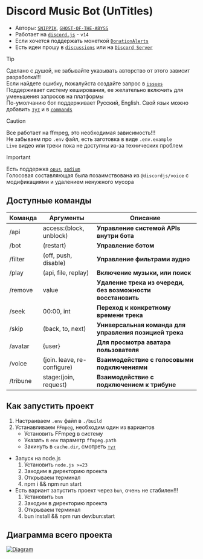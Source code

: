# Discord Music Bot (UnTitles)
- Авторы: [`SNIPPIK`](https://github.com/SNIPPIK), [`GHOST-OF-THE-ABYSS`](https://github.com/GHOST-OF-THE-ABYSS)
- Работает на [`discord.js`](https://discord.js.org) - `v14`
- Если хочется поддержать монеткой [`DonationAlerts`](https://www.donationalerts.com/r/snippik)
- Есть идеи прошу в [`discussions`](https://github.com/SNIPPIK/UnTitles/discussions) или на [`Discord Server`](https://discord.gg/qMf2Sv3)


> [!TIP]
> Сделано с душой, не забывайте указывать авторство от этого зависит разработка!!!\
> Если найдете ошибку, пожалуйста создайте запрос в [`issues`](https://github.com/SNIPPIK/UnTitles/issues)\
> Поддерживает систему кеширования, ее желательно включить для уменьшения запросов на платформы\
> По-умолчанию бот поддерживает Русский, English. Свой язык можно добавить [`тут`](src/services/locale/languages.json) и в [`commands`](src/handlers/commands)


> [!CAUTION]
> Все работает на ffmpeg, это необходимая зависимость!!!\
> Не забываем про `.env` файл, есть заготовка в виде `.env.example`\
> `Live` видео или треки пока не доступны из-за технических проблем


> [!IMPORTANT]
> Есть поддержка [`opus`](src/services/voice/audio/opus.ts), [`sodium`](src/services/voice/audio/sodium.ts)\
> Голосовая составляющая была позаимствована из `@discordjs/voice` с модификациями и удалением ненужного мусора


## Доступные команды
| Команда  | Аргументы                   | Описание                                                    | 
|----------|-----------------------------|-------------------------------------------------------------|
| /api     | access:(block, unblock)     | **Управление системой APIs внутри бота**                    |
| /bot     | (restart)                   | **Управление ботом**                                        | 
| /filter  | (off, push, disable)        | **Управление фильтрами аудио**                              |
| /play    | (api, file, replay)         | **Включение музыки, или поиск**                             |
| /remove  | value                       | **Удаление трека из очереди, без возможности восстановить** | 
| /seek    | 00:00, int                  | **Переход к конкретному времени трека**                     |
| /skip    | (back, to, next)            | **Универсальная команда для управления позицией трека**     |
| /avatar  | {user}                      | **Для просмотра аватара пользователя**                      |
| /voice   | (join. leave, re-configure) | **Взаимодействие с голосовыми подключениями**               |
| /tribune | stage:(join, request)       | **Взаимодействие с подключением к трибуне**                 |


## Как запустить проект
1. Настраиваем `.env` файл в `./build`
2. Устанавливаем `FFmpeg`, необходим один из вариантов
   - Установить FFmpeg в систему
   - Указать в `env` параметр `ffmpeg.path`
   - Закинуть в `cache.dir`, смотреть [`тут`](https://github.com/SNIPPIK/UnTitles/blob/5b71c70907f62c975ce3ea8ccae6d092e46d9ee6/.env.example#L101)
- Запуск на node.js
    1. Установить `node.js >=23`
    2. Заходим в директорию проекта
    3. Открываем терминал 
    4. npm i && npm run start
- Есть вариант запустить проект через `bun`, очень не стабилен!!!
    1. Установить `bun`
    2. Заходим в директорию проекта
    3. Открываем терминал
    4. bun install && npm run dev:bun:start


## Диаграмма всего проекта
[<img align="center" alt="Diagram" width="" src=".prev/diagram.png" />]()